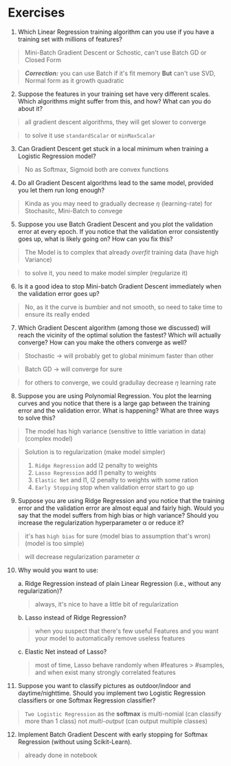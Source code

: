 # Exercises

1. Which Linear Regression training algorithm can you use if you have
a training set with millions of features?

> Mini-Batch Gradient Descent or Schostic, can't use Batch GD or Closed Form

> ___Correction:___ you can use Batch if it's fit memory __But__ can't use SVD, Normal form as it growth quadratic
 
2. Suppose the features in your training set have very different scales.
Which algorithms might suffer from this, and how? What can you
do about it?

> all gradient descent algorithms, they will get slower to converge

> to solve it use `standardScalar` or `minMaxScalar`

3. Can Gradient Descent get stuck in a local minimum when training a
Logistic Regression model?

> No as Softmax, Sigmoid both are convex functions

4. Do all Gradient Descent algorithms lead to the same model,
provided you let them run long enough?

> Kinda as you may need to gradually decrease $\eta$ (learning-rate) for Stochasitc, Mini-Batch to convege

5. Suppose you use Batch Gradient Descent and you plot the validation
error at every epoch. If you notice that the validation error
consistently goes up, what is likely going on? How can you fix this?

> The Model is to complex that already _overfit_ training data (have high Variance)

> to solve it, you need to make model simpler (regularize it)

6. Is it a good idea to stop Mini-batch Gradient Descent immediately
when the validation error goes up?

> No, as it the curve is bumbier and not smooth, so need to take time to ensure its really ended

7. Which Gradient Descent algorithm (among those we discussed) will
reach the vicinity of the optimal solution the fastest? Which will
actually converge? How can you make the others converge as well?

> Stochastic -> will probably get to global minimum faster than other

> Batch GD -> will converge for sure

> for others to converge, we could gradullay decrease $\eta$ learning rate

8. Suppose you are using Polynomial Regression. You plot the learning curves and you notice that there is a large gap between the training
error and the validation error. What is happening? What are three ways to solve this?

> The model has high variance (sensitive to little variation in data) (complex model)

> Solution is to regularization (make model simpler) 
> 1. `Ridge Regression` add l2 penalty to weights
> 2. `Lasso Regression` add l1 penalty to weights
> 3. `Elastic Net` and l1, l2 penalty to weights with some ration
> 4. `Early Stopping` stop when validation error start to go up

9. Suppose you are using Ridge Regression and you notice that the
training error and the validation error are almost equal and fairly
high. Would you say that the model suffers from high bias or high
variance? Should you increase the regularization hyperparameter α
or reduce it?

> it's has `high bias` for sure (model bias to assumption that's wron) (model is too simple)

> will decrease regularization parameter $\alpha$


10. Why would you want to use:

    a. Ridge Regression instead of plain Linear Regression (i.e., without any regularization)?
    > always, it's nice to have a little bit of regularization
    
    b. Lasso instead of Ridge Regression?
    > when you suspect that there's few useful Features and you want your model to automatically remove useless features 

    c. Elastic Net instead of Lasso?
    > most of time, Lasso behave randomly when #features > #samples, and when exist many strongly correlated features


11. Suppose you want to classify pictures as outdoor/indoor and
daytime/nighttime. Should you implement two Logistic Regression
classifiers or one Softmax Regression classifier?
> `Two Logistic Regression` as the __softmax__ is multi-nomial (can classify more than 1 class) not _multi-output_ (can output multiple classes)  

12. Implement Batch Gradient Descent with early stopping for Softmax
Regression (without using Scikit-Learn).
> already done in notebook